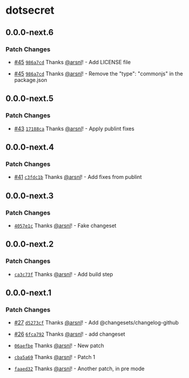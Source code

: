 # dotsecret

## 0.0.0-next.6

### Patch Changes

- [#45](https://github.com/arsnl/dotsecret/pull/45) [`986a7cd`](https://github.com/arsnl/dotsecret/commit/986a7cda4ba3856916f801dfdb3ed088e2e8bdc8) Thanks [@arsnl](https://github.com/arsnl)! - Add LICENSE file

- [#45](https://github.com/arsnl/dotsecret/pull/45) [`986a7cd`](https://github.com/arsnl/dotsecret/commit/986a7cda4ba3856916f801dfdb3ed088e2e8bdc8) Thanks [@arsnl](https://github.com/arsnl)! - Remove the "type": "commonjs" in the package.json

## 0.0.0-next.5

### Patch Changes

- [#43](https://github.com/arsnl/dotsecret/pull/43) [`17188ca`](https://github.com/arsnl/dotsecret/commit/17188ca60507b0f16fc455c74dd2362aed25d3a3) Thanks [@arsnl](https://github.com/arsnl)! - Apply publint fixes

## 0.0.0-next.4

### Patch Changes

- [#41](https://github.com/arsnl/dotsecret/pull/41) [`c3fdc1b`](https://github.com/arsnl/dotsecret/commit/c3fdc1ba40c6dd1d027f7b662bfafc87863d1146) Thanks [@arsnl](https://github.com/arsnl)! - Add fixes from publint

## 0.0.0-next.3

### Patch Changes

- [`4057e1c`](https://github.com/arsnl/dotsecret/commit/4057e1c71f41d987094f8906510675e6e997f640) Thanks [@arsnl](https://github.com/arsnl)! - Fake changeset

## 0.0.0-next.2

### Patch Changes

- [`ca3c73f`](https://github.com/arsnl/dotsecret/commit/ca3c73f52d6a267a39064d65150b3c6cee7a1861) Thanks [@arsnl](https://github.com/arsnl)! - Add build step

## 0.0.0-next.1

### Patch Changes

- [#27](https://github.com/arsnl/dotsecret/pull/27) [`d5273cf`](https://github.com/arsnl/dotsecret/commit/d5273cfb344d353460c406a3ffb116f9c7dc3f4c) Thanks [@arsnl](https://github.com/arsnl)! - Add @changesets/changelog-github

- [#26](https://github.com/arsnl/dotsecret/pull/26) [`6fca792`](https://github.com/arsnl/dotsecret/commit/6fca79245ab2e345af6dbbc9ef6e26f1ab7107f0) Thanks [@arsnl](https://github.com/arsnl)! - add changeset

- [`06aefbe`](https://github.com/arsnl/dotsecret/commit/06aefbeb5a4323161551a1fc183505e840d391b0) Thanks [@arsnl](https://github.com/arsnl)! - New patch

- [`cba5a69`](https://github.com/arsnl/dotsecret/commit/cba5a69af915f17dba870f8cf5c7446526bef338) Thanks [@arsnl](https://github.com/arsnl)! - Patch 1

- [`faaed32`](https://github.com/arsnl/dotsecret/commit/faaed32e45a58ac99a0f2693fc865be3ae6f2562) Thanks [@arsnl](https://github.com/arsnl)! - Another patch, in pre mode

